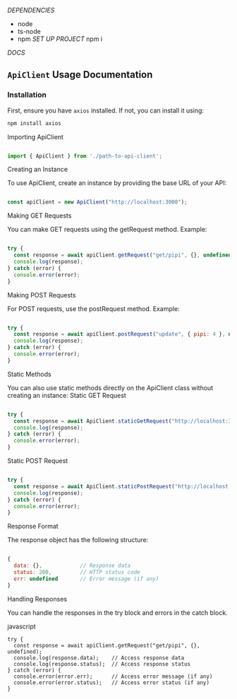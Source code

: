 *DEPENDENCIES*
 - node
 - ts-node
 - npm
*SET UP PROJECT*
npm i

*DOCS*
## `ApiClient` Usage Documentation

### Installation

First, ensure you have `axios` installed. If not, you can install it using:

```bash
npm install axios
```
Importing ApiClient

```javascript

import { ApiClient } from './path-to-api-client';
```
Creating an Instance

To use ApiClient, create an instance by providing the base URL of your API:

```javascript

const apiClient = new ApiClient("http://localhost:3000");
```
Making GET Requests

You can make GET requests using the getRequest method. Example:

```javascript

try {
  const response = await apiClient.getRequest("get/pipi", {}, undefined);
  console.log(response);
} catch (error) {
  console.error(error);
}
```
Making POST Requests

For POST requests, use the postRequest method. Example:

```javascript

try {
  const response = await apiClient.postRequest("update", { pipi: 4 }, undefined);
  console.log(response);
} catch (error) {
  console.error(error);
}
```
Static Methods

You can also use static methods directly on the ApiClient class without creating an instance:
Static GET Request

```javascript

try {
  const response = await ApiClient.staticGetRequest("http://localhost:3000/get/pipi", undefined);
  console.log(response);
} catch (error) {
  console.error(error);
}
```
Static POST Request

```javascript

try {
  const response = await ApiClient.staticPostRequest("http://localhost:3000/update", { pipi: 4 }, undefined);
  console.log(response);
} catch (error) {
  console.error(error);
}
```
Response Format

The response object has the following structure:

```javascript

{
  data: {},            // Response data
  status: 200,         // HTTP status code
  err: undefined       // Error message (if any)
}
```
Handling Responses

You can handle the responses in the try block and errors in the catch block.

javascript
```
try {
  const response = await apiClient.getRequest("get/pipi", {}, undefined);
  console.log(response.data);    // Access response data
  console.log(response.status);  // Access response status
} catch (error) {
  console.error(error.err);      // Access error message (if any)
  console.error(error.status);   // Access error status (if any)
}
```
